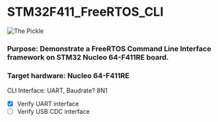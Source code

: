# STM32F411_FreeRTOS_CLI
![The Pickle](https://avatars.githubusercontent.com/u/46461748?s=120&v=4)

### Purpose: Demonstrate a FreeRTOS Command Line Interface framework on STM32 Nucleo 64-F411RE board.

### Target hardware: Nucleo 64-F411RE

CLI Interface: UART, Baudrate? 8N1

 - [x] Verify UART interface
 - [ ] Verify USB CDC interface
